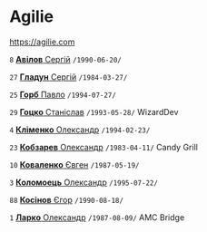 # Agilie

https://agilie.com

`8` [**Авілов** Сергій](/players/avilov.sergii.19900620.jpg) `/1990-06-20/`

`27` [**Гладун** Сергій](/players/hladun.sergii.19840327.jpg) `/1984-03-27/`

`25` [**Горб** Павло](/players/horb.pavlo.19940727.jpg) `/1994-07-27/`

`29` [**Гоцко** Станіслав](/players/gotsko.stanislav.19930528.jpg) `/1993-05-28/` WizardDev

`4` [**Кліменко** Олександр](/players/klymenko.oleksandr.19940223.jpg) `/1994-02-23/`

`23` [**Кобзарев** Олександр](/players/kobzarev.oleksandr.19830411.jpg) `/1983-04-11/` Candy Grill 

`10` [**Коваленко** Євген](/players/kovalenko.yevhen.19870519.jpg) `/1987-05-19/`

`3` [**Коломоець** Олександр](/players/kolomoets.oleksandr.19950722.jpg) `/1995-07-22/`

`88` [**Косінов** Єгор](/players/kosinov.yehor.19900818.jpg) `/1990-08-18/`

`1` [**Ларко** Олександр](/players/larko.oleksandr.19870809.jpg) `/1987-08-09/` AMC Bridge
